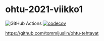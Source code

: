 # ohtu-2021-viikko1

![GitHub Actions](https://github.com/tommijuslin/ohtu-2021-viikko1/workflows/CI/badge.svg)
[![codecov](https://codecov.io/gh/tommijuslin/ohtu-2021-viikko1/branch/main/graph/badge.svg?token=M9K7M894TI)](https://codecov.io/gh/tommijuslin/ohtu-2021-viikko1)

https://github.com/tommijuslin/ohtu-tehtavat
